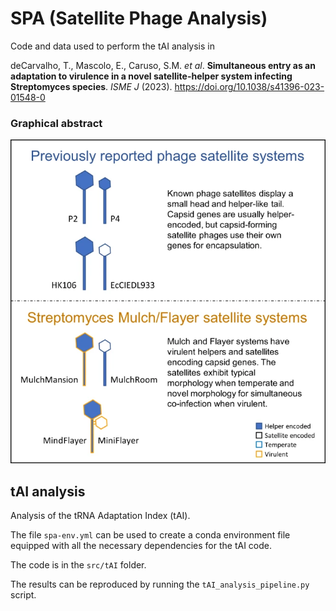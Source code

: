 # SPA (Satellite Phage Analysis)

Code and data used to perform the tAI analysis in

deCarvalho, T., Mascolo, E., Caruso, S.M. *et al*. **Simultaneous entry as an adaptation to virulence in a novel satellite-helper system infecting Streptomyces species**. *ISME J* (2023). https://doi.org/10.1038/s41396-023-01548-0

### Graphical abstract

![graphical abstract](https://github.com/ErillLab/SPA/blob/main/graphical_abstract.png)

## tAI analysis
Analysis of the tRNA Adaptation Index (tAI).

The file `spa-env.yml` can be used to create a conda environment file equipped with all the necessary dependencies for the tAI code. 

The code is in the `src/tAI` folder.

The results can be reproduced by running the `tAI_analysis_pipeline.py` script.